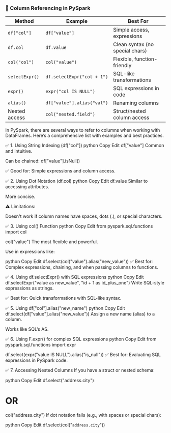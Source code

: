### 🔁 Column Referencing in PySpark

| Method               | Example                          | Best For                          |
|----------------------|----------------------------------|-----------------------------------|
| `df["col"]`          | `df["value"]`                    | Simple access, expressions        |
| `df.col`             | `df.value`                       | Clean syntax (no special chars)   |
| `col("col")`         | `col("value")`                   | Flexible, function-friendly       |
| `selectExpr()`       | `df.selectExpr("col + 1")`       | SQL-like transformations          |
| `expr()`             | `expr("col IS NULL")`            | SQL expressions in code           |
| `alias()`            | `df["value"].alias("val")`       | Renaming columns                  |
| Nested access        | `col("nested.field")`            | Struct/nested column access       |


In PySpark, there are several ways to refer to columns when working with DataFrames. Here’s a comprehensive list with examples and best practices.

✅ 1. Using String Indexing (df["col"])
python
Copy
Edit
df["value"]
Common and intuitive.

Can be chained: df["value"].isNull()

✅ Good for: Simple expressions and column access.

✅ 2. Using Dot Notation (df.col)
python
Copy
Edit
df.value
Similar to accessing attributes.

More concise.

⚠️ Limitations:

Doesn't work if column names have spaces, dots (.), or special characters.

✅ 3. Using col() Function
python
Copy
Edit
from pyspark.sql.functions import col

col("value")
The most flexible and powerful.

Use in expressions like:

python
Copy
Edit
df.select(col("value").alias("new_value"))
✅ Best for: Complex expressions, chaining, and when passing columns to functions.

✅ 4. Using df.selectExpr() with SQL expressions
python
Copy
Edit
df.selectExpr("value as new_value", "id + 1 as id_plus_one")
Write SQL-style expressions as strings.

✅ Best for: Quick transformations with SQL-like syntax.

✅ 5. Using df["col"].alias("new_name")
python
Copy
Edit
df.select(df["value"].alias("new_value"))
Assign a new name (alias) to a column.

Works like SQL’s AS.

✅ 6. Using F.expr() for complex SQL expressions
python
Copy
Edit
from pyspark.sql.functions import expr

df.select(expr("value IS NULL").alias("is_null"))
✅ Best for: Evaluating SQL expressions in PySpark code.

✅ 7. Accessing Nested Columns
If you have a struct or nested schema:

python
Copy
Edit
df.select("address.city")
# OR
col("address.city")
If dot notation fails (e.g., with spaces or special chars):

python
Copy
Edit
df.select(col("`address.city`"))
